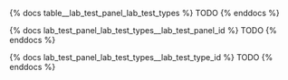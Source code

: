 {% docs table__lab_test_panel_lab_test_types %}
TODO
{% enddocs %}

{% docs lab_test_panel_lab_test_types__lab_test_panel_id %}
TODO
{% enddocs %}

{% docs lab_test_panel_lab_test_types__lab_test_type_id %}
TODO
{% enddocs %}
